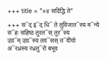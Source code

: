 +++
title = "०४ सदिद्धि ते"

+++
स᳓द् इ᳓द् धि᳓ ते तुविजात᳓स्य म᳓न्ये  
स᳓हः सहिष्ठ तुरत᳓स् तुर᳓स्य  
उग्र᳓म् उग्र᳓स्य तव᳓सस् त᳓वीयो  
अ᳓रध्रस्य रध्रतु᳓रो बभूव